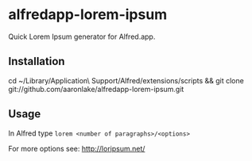 alfredapp-lorem-ipsum
=====================

Quick Lorem Ipsum generator for Alfred.app.

Installation
------------

cd ~/Library/Application\ Support/Alfred/extensions/scripts && git clone git://github.com/aaronlake/alfredapp-lorem-ipsum.git

Usage
-----

In Alfred type `lorem <number of paragraphs>/<options>`

For more options see: http://loripsum.net/
